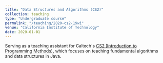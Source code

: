 ```yaml
---
title: "Data Structures and Algorithms (CS2)"
collection: teaching
type: "Undergraduate course"
permalink: "/teaching/2020-cs2-19wi"
venue: "California Institute of Technology"
date: 2020-01-01
---
```


Serving as a teaching assistant for Caltech's [CS2 (Introduction to Programming Methods)](https://debuggi.ng/),
which focuses on teaching fundamental algorithms and data structures in Java.
